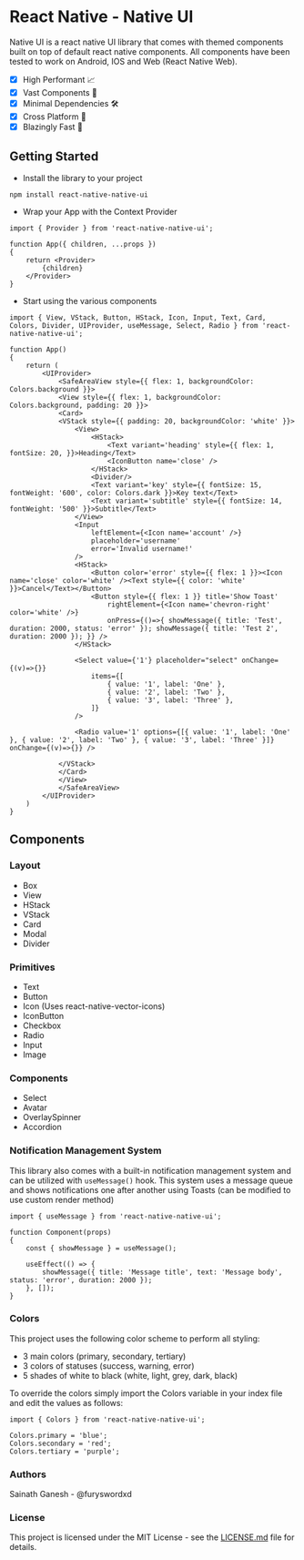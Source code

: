 # React Native - Native UI
Native UI is a react native UI library that comes with themed components built on top of default react native components. All components have been tested to work on Android, IOS and Web (React Native Web).

- [x] High Performant 📈
- [x] Vast Components 💯
- [x] Minimal Dependencies 🛠️
- [x] Cross Platform 📱
- [x] Blazingly Fast 🚀

## Getting Started
- Install the library to your project
```
npm install react-native-native-ui
```
- Wrap your App with the Context Provider
```
import { Provider } from 'react-native-native-ui';

function App({ children, ...props })
{
    return <Provider>
        {children}
    </Provider>
}
```
- Start using the various components
```
import { View, VStack, Button, HStack, Icon, Input, Text, Card, Colors, Divider, UIProvider, useMessage, Select, Radio } from 'react-native-native-ui';

function App()
{
    return (
        <UIProvider>
			<SafeAreaView style={{ flex: 1, backgroundColor: Colors.background }}>
			<View style={{ flex: 1, backgroundColor: Colors.background, padding: 20 }}>
			<Card>
			<VStack style={{ padding: 20, backgroundColor: 'white' }}>
				<View>
					<HStack>
						<Text variant='heading' style={{ flex: 1, fontSize: 20, }}>Heading</Text>
						<IconButton name='close' />
					</HStack>
					<Divider/>
					<Text variant='key' style={{ fontSize: 15, fontWeight: '600', color: Colors.dark }}>Key text</Text>
					<Text variant='subtitle' style={{ fontSize: 14, fontWeight: '500' }}>Subtitle</Text>
				</View>
				<Input
					leftElement={<Icon name='account' />}
					placeholder='username'
					error='Invalid username!'
				/>
				<HStack>
					<Button color='error' style={{ flex: 1 }}><Icon name='close' color='white' /><Text style={{ color: 'white' }}>Cancel</Text></Button>
					<Button style={{ flex: 1 }} title='Show Toast'
						rightElement={<Icon name='chevron-right' color='white' />}
						onPress={()=>{ showMessage({ title: 'Test', duration: 2000, status: 'error' }); showMessage({ title: 'Test 2', duration: 2000 }); }} />
				</HStack>

				<Select value={'1'} placeholder="select" onChange={(v)=>{}}
					items={[
						{ value: '1', label: 'One' },
						{ value: '2', label: 'Two' },
						{ value: '3', label: 'Three' },
					]}
				/>

				<Radio value='1' options={[{ value: '1', label: 'One' }, { value: '2', label: 'Two' }, { value: '3', label: 'Three' }]} onChange={(v)=>{}} />

			</VStack>
			</Card>
			</View>
			</SafeAreaView>
		</UIProvider>
    )
}
```

## Components

### Layout
- Box
- View
- HStack
- VStack
- Card
- Modal
- Divider

### Primitives
- Text
- Button
- Icon (Uses react-native-vector-icons)
- IconButton
- Checkbox
- Radio
- Input
- Image

### Components
- Select
- Avatar
- OverlaySpinner
- Accordion

### Notification Management System
This library also comes with a built-in notification management system and can be utilized with `useMessage()` hook.
This system uses a message queue and shows notifications one after another using Toasts (can be modified to use custom render method)
```
import { useMessage } from 'react-native-native-ui';

function Component(props)
{
    const { showMessage } = useMessage();

    useEffect(() => {
        showMessage({ title: 'Message title', text: 'Message body', status: 'error', duration: 2000 });
    }, []);
}
```

### Colors
This project uses the following color scheme to perform all styling:
- 3 main colors (primary, secondary, tertiary)
- 3 colors of statuses (success, warning, error)
- 5 shades of white to black (white, light, grey, dark, black)

To override the colors simply import the Colors variable in your index file and edit the values as follows:
```
import { Colors } from 'react-native-native-ui';

Colors.primary = 'blue';
Colors.secondary = 'red';
Colors.tertiary = 'purple';
```

### Authors
Sainath Ganesh - @furyswordxd

### License
This project is licensed under the MIT License - see the [LICENSE.md](LICENSE.md) file for details.
